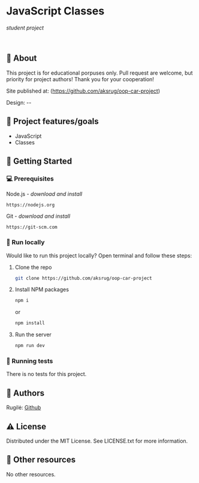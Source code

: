 
# JavaScript Classes

_student project_

<br>

## 🌟 About

This project is for educational porpuses only. Pull request are welcome, but priority for project authors! Thank you for your cooperation!

Site published at: (https://github.com/aksrug/oop-car-project)

Design: --

## 🎯 Project features/goals

-   JavaScript
-   Classes


## 🧰 Getting Started

### 💻 Prerequisites

Node.js - _download and install_

```
https://nodejs.org
```

Git - _download and install_

```
https://git-scm.com
```

### 🏃 Run locally

Would like to run this project locally? Open terminal and follow these steps:

1. Clone the repo
    ```sh
    git clone https://github.com/aksrug/oop-car-project
    ```
2. Install NPM packages
    ```sh
    npm i
    ```
    or
    ```sh
    npm install
    ```
3. Run the server
    ```sh
    npm run dev
    ```

### 🧪 Running tests

There is no tests for this project.

## 🎅 Authors

Rugilė: [Github](https://github.com/aksrug)

## ⚠️ License

Distributed under the MIT License. See LICENSE.txt for more information.

## 🔗 Other resources

No other resources.